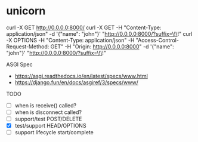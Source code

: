 # unicorn

curl -X GET http://0.0.0.0:8000/
curl -X GET -H "Content-Type: application/json" -d '{"name": "john"}'  "http://0.0.0.0:8000/?suffix=\!\!"
curl -X OPTIONS -H "Content-Type: application/json" -H "Access-Control-Request-Method: GET" -H "Origin: http://0.0.0.0:8000"  -d '{"name": "john"}'  "http://0.0.0.0:8000/?suffix=\!\!"

ASGI Spec
- https://asgi.readthedocs.io/en/latest/specs/www.html
- https://django.fun/en/docs/asgiref/3/specs/www/

TODO
- [ ] when is receive() called?
- [ ] when is disconnect called?
- [ ] support/test POST/DELETE
- [x] test/support HEAD/OPTIONS
- [ ] support lifecycle start/complete